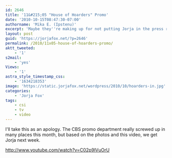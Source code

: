 ```yaml
---
id: 2646
title: '11&#215;05 "House of Hoarders" Promo'
date: '2010-10-15T08:47:30-07:00'
authorname: 'Mika E. (Ipstenu)'
excerpt: 'Maybe they''re making up for not putting Jorja in the press release, but she''s all over the promo video!'
layout: post
guid: 'https://jorjafox.net/?p=2646'
permalink: /2010/11x05-house-of-hoarders-promo/
aktt_tweeted:
    - '1'
s2mail:
    - 'yes'
Views:
    - '1'
astra_style_timestamp_css:
    - '1634218353'
image: 'https://static.jorjafox.net/wordpress/2010/10/hoarders-in.jpg'
categories:
    - 'Jorja Fox'
tags:
    - csi
    - tv
    - video
---
```


I'll take this as an apology.  The CBS promo department really screwed up in many places this month, but based on the photos and this video, we get Jorja next week.

http://www.youtube.com/watch?v=C02p9lVuOrU
